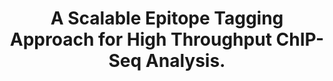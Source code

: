 ---
layout: page
title: " A Scalable Epitope Tagging Approach for High Throughput ChIP-Seq Analysis."
breadcrumb: true
categories:
    - publication
## publication related information
pub:
    authors: " Xiong Xiong, Yanxiao Zhang, Jian Yan, Surbhi Jain, Sora Chee, Bing Ren,  Huimin Zhao"
    journal: " ACS synthetic biology"
    date: 2017-03-07
    doi:  10.1021/acssynbio.6b00358
    abstract: " Eukaryotic transcriptional factors (TFs) typically recognize short genomic sequences alone or together with other proteins to modulate gene expression. Mapping of TF-DNA interactions in the genome is crucial for understanding the gene regulatory programs in cells. While chromatin immunoprecipitation followed by sequencing (ChIP-Seq) is commonly used for this purpose, its application is severely limited by the availability of suitable antibodies for TFs. To overcome  this limitation, we developed an efficient and scalable strategy named cmChIP-Seq that combines the clustered regularly interspaced short palindromic repeats (CRISPR) technology with microhomology mediated end joining (MMEJ) to genetically engineer a TF with an epitope tag. We demonstrated the utility of this tool by applying it to four TFs in a human colorectal cancer cell line. The highly scalable procedure makes this strategy ideal for ChIP-Seq analysis of TFs in diverse species and cell types.,"
---